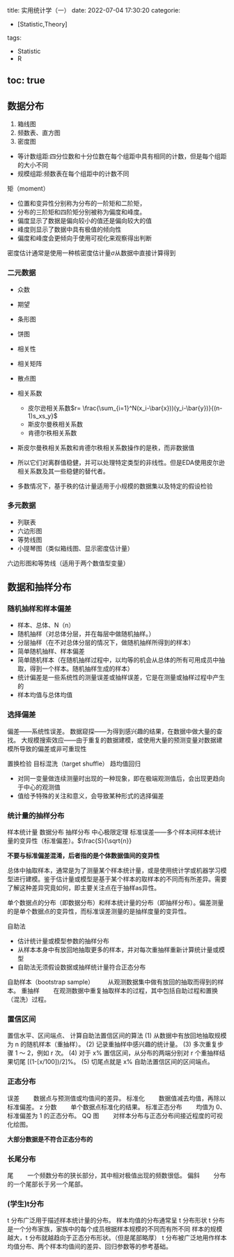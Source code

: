 title: 实用统计学（一）
date: 2022-07-04 17:30:20
categorie:
- [Statistic,Theory]

tags: 
- Statistic
- R

toc: true
---
## 数据分布
1. 箱线图
1. 频数表、直方图
1. 密度图

- 等计数组距:四分位数和十分位数在每个组距中具有相同的计数，但是每个组距的大小不同
- 规模组距:频数表在每个组距中的计数不同
<!--more-->
矩（moment）
  - 位置和变异性分别称为分布的一阶矩和二阶矩，
  - 分布的三阶矩和四阶矩分别被称为偏度和峰度。
  - 偏度显示了数据是偏向较小的值还是偏向较大的值
  - 峰度则显示了数据中具有极值的倾向性
  - 偏度和峰度会更倾向于使用可视化来观察得出判断
  
密度估计通常是使用一种核密度估计量$\sigma$从数据中直接计算得到


### 二元数据
- 众数
- 期望
- 条形图
- 饼图
- 相关性
- 相关矩阵
- 散点图
- 相关系数
  - 皮尔逊相关系数$r= \frac{\sum_{i=1}^N(x_i-\bar{x}))(y_i-\bar{y})}{(n-1)s_xs_y}$
  - 斯皮尔曼秩相关系数 
  - 肯德尔秩相关系数
  
- 斯皮尔曼秩相关系数和肯德尔秩相关系数操作的是秩，而非数据值
- 所以它们对离群值稳健，并可以处理特定类型的非线性。但是EDA使用皮尔逊相关系数及其一些稳健的替代者。
- 多数情况下，基于秩的估计量适用于小规模的数据集以及特定的假设检验
  
### 多元数据
- 列联表
- 六边形图
- 等势线图
- 小提琴图（类似箱线图、显示密度估计量）

六边形图和等势线（适用于两个数值型变量）



## 数据和抽样分布

### 随机抽样和样本偏差
- 样本、总体、N（n）
- 随机抽样（对总体分层，并在每层中做随机抽样。）
- 分层抽样（在不对总体分层的情况下，做随机抽样所得到的样本）
- 简单随机抽样、样本偏差
- 简单随机样本（在随机抽样过程中，以均等的机会从总体的所有可用成员中抽取，得到一个样本。随机抽样生成的样本）
- 统计偏差是一些系统性的测量误差或抽样误差，它是在测量或抽样过程中产生的
- 样本均值与总体均值

### 选择偏差
偏差——系统性误差。
数据窥探——为得到感兴趣的结果，在数据中做大量的查找。
大规模搜索效应——由于重复的数据建模，或使用大量的预测变量对数据建模所导致的偏差或非可重现性

置换检验
目标混洗（target shuffle）
趋均值回归
  - 对同一变量做连续测量时出现的一种现象，即在极端观测值后，会出现更趋向于中心的观测值
  - 值给予特殊的关注和意义，会导致某种形式的选择偏差
  
### 统计量的抽样分布
样本统计量
数据分布
抽样分布
中心极限定理
标准误差——多个样本间样本统计量的变异性（标准偏差）。$\frac{S}{\sqrt{n}}

__不要与标准偏差混淆，后者指的是个体数据值间的变异性__

总体中抽取样本，通常是为了测量某个样本统计量，或是使用统计学或机器学习模型进行建模。鉴于估计量或模型是基于某个样本的取样本的不同而有所差异。需要了解这种差异究竟如何，即主要关注点在于抽样as异性。

单个数据点的分布（即数据分布）和样本统计量的分布（即抽样分布）。偏差测量的是单个数据点的变异性，而标准误差测量的是抽样度量的变异性。

自助法
  - 估计统计量或模型参数的抽样分布
  - 从样本本身中有放回地抽取更多的样本，并对每次重抽样重新计算统计量或模型
  - 自助法无须假设数据或抽样统计量符合正态分布

自助样本（bootstrap sample）
　　从观测数据集中做有放回的抽取而得到的样本。
重抽样
　　在观测数据中重复抽取样本的过程，其中包括自助过程和置换（混洗）过程。


### 置信区间
置信水平、区间端点、
计算自助法置信区间的算法
(1) 从数据中有放回地抽取规模为 n 的随机样本（重抽样）。
(2) 记录重抽样中感兴趣的统计量。
(3) 多次重复步骤 1 ～ 2，例如 r 次。
(4) 对于 x% 置信区间，从分布的两端分别对 r 个重抽样结果切尾 [(1-[x/100])/2]%。
(5) 切尾点就是 x% 自助法置信区间的区间端点。


### 正态分布
误差
　　数据点与预测值或均值间的差异。
标准化
　　数据值减去均值，再除以标准偏差。
z 分数
　　单个数据点标准化的结果。
标准正态分布
　　均值为 0、标准偏差为 1 的正态分布。
QQ 图
　　对样本分布与正态分布间接近程度的可视化绘图。

__大部分数据是不符合正态分布的__

### 长尾分布
尾
　　一个频数分布的狭长部分，其中相对极值出现的频数很低。
偏斜
　　分布的一个尾部长于另一个尾部。


### (学生)t分布
t 分布广泛用于描述样本统计量的分布。
样本均值的分布通常呈 t 分布形状
t 分布是一个分布家族，家族中的每个成员根据样本规模的不同而有所不同
样本的规模越大，t 分布就越趋向于正态分布形状。（但是尾部略厚）
t 分布被广泛地用作样本均值分布、两个样本均值间的差异、回归参数等的参考基础。




